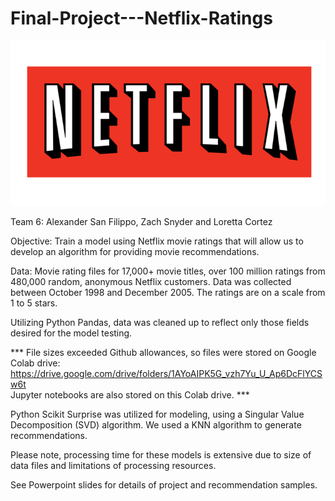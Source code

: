 # Final-Project---Netflix-Ratings
![netflix-logo-png-hd-7.jpg](Images/netflix-logo-png-hd-7.jpg)

Team 6:  Alexander San Filippo, Zach Snyder and Loretta Cortez

Objective:  Train a model using Netflix movie ratings that will allow us to develop an algorithm for providing movie recommendations.

Data:  Movie rating files for 17,000+ movie titles, over 100 million ratings from 480,000 random, anonymous Netflix customers.  Data was collected between 
October 1998 and December 2005. The ratings are on a scale from 1 to 5 stars.  

Utilizing Python Pandas, data was cleaned up to reflect only those fields desired for the model testing.

*** File sizes exceeded Github allowances, so files were
stored on Google Colab drive:  https://drive.google.com/drive/folders/1AYoAIPK5G_vzh7Yu_U_Ap6DcFlYCSw6t       
Jupyter notebooks are also stored on this Colab drive. ***

Python Scikit Surprise was utilized for modeling, using a Singular Value Decomposition (SVD) algorithm.  We used a KNN algorithm to generate recommendations.

Please note, processing time for these models is extensive due to size of data files and limitations of processing resources.

See Powerpoint slides for details of project and recommendation samples.









